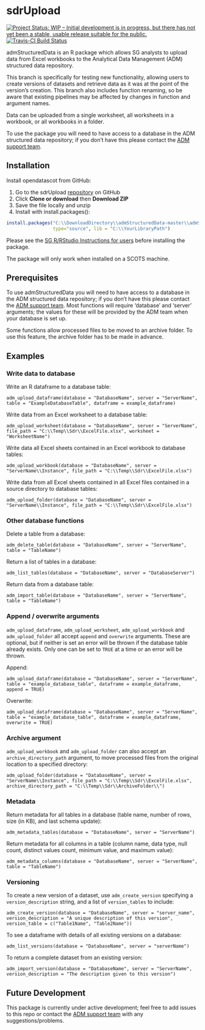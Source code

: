 
<!-- README.md is generated from README.Rmd. Please edit that file -->

# sdrUpload

<!-- badges: start -->

[![Project Status: WIP – Initial development is in progress, but there
has not yet been a stable, usable release suitable for the
public.](https://www.repostatus.org/badges/latest/wip.svg)](https://www.repostatus.org/#wip)
[![Travis-CI Build
Status](https://api.travis-ci.org/thomascrines/admStructuredData.svg?branch=master)](https://travis-ci.org/thomascrines/admStucturedData)
<!-- badges: end -->

admStructuredData is an R package which allows SG analysts to upload
data from Excel workbooks to the Analytical Data Management (ADM)
structured data repository.

This branch is specifically for testing new functionality, allowing
users to create versions of datasets and retrieve data as it was at the
point of the version’s creation. This branch also includes function
renaming, so be aware that existing pipelines may be affected by changes
in function and argument names.

Data can be uploaded from a single worksheet, all worksheets in a
workbook, or all workbooks in a folder.

To use the package you will need to have access to a database in the ADM
structured data repository; if you don’t have this please contact the
[ADM support team](mailto:adm.support@gov.scot).

## Installation

Install opendatascot from GitHub:

1.  Go to the sdrUpload
    [repository](https://github.com/thomascrines/admStructuredData) on
    GitHub
2.  Click **Clone or download** then **Download ZIP**
3.  Save the file locally and unzip
4.  Install with
install.packages():

<!-- end list -->

``` r
install.packages("C:\\DownloadDirectory\\admStructuredData-master\\admStructuredData-master", repos = NULL,
                 type="source", lib = "C:\\YourLibraryPath")
```

Please see the [SG R/RStudio Instructions for
users](https://erdm.scotland.gov.uk:8433/documents/A23744528/details)
before installing the package.

The package will only work when installed on a SCOTS machine.

## Prerequisites

To use admStructuredData you will need to have access to a database in
the ADM structured data repository; if you don’t have this please
contact the [ADM support team](mailto:adm.support@gov.scot). Most
functions will require ‘database’ and ‘server’ arguments; the values for
these will be provided by the ADM team when your database is set up.

Some functions allow processed files to be moved to an archive folder.
To use this feature, the archive folder has to be made in advance.

## Examples

### Write data to database

Write an R dataframe to a database table:

`adm_upload_dataframe(database = "DatabaseName", server = "ServerName",
table = "ExampleDatabaseTable", dataframe = example_dataframe)`

Write data from an Excel worksheet to a database table:

`adm_upload_worksheet(database = "DatabaseName", server = "ServerName",
file_path = "C:\\Temp\\Sdr\\ExcelFile.xlsx", worksheet =
"WorksheetName")`

Write data all Excel sheets contained in an Excel workbook to database
tables:

`adm_upload_workbook(database = "DatabaseName", server =
"ServerName\\Instance", file_path = "C:\\Temp\\Sdr\\ExcelFile.xlsx")`

Write data from all Excel sheets contained in all Excel files contained
in a source directory to database tables:

`adm_upload_folder(database = "DatabaseName", server =
"ServerName\\Instance", file_path = "C:\\Temp\\Sdr\\ExcelFile.xlsx")`

### Other database functions

Delete a table from a database:

`adm_delete_table(database = "DatabaseName", server = "ServerName",
table = "TableName")`

Return a list of tables in a database:

`adm_list_tables(database = "DatabaseName", server = "DatabaseServer")`

Return data from a database table:

`adm_import_table(database = "DatabaseName", server = "ServerName",
table = "TableName")`

### Append / overwrite arguments

`adm_upload_dataframe`, `adm_upload_worksheet`, `adm_upload_workbook`
and `adm_upload_folder` all accept `append` and `overwrite` arguments.
These are optional, but if neither is set an error will be thrown if the
database table already exists. Only one can be set to `TRUE` at a time
or an error will be thrown.

Append:

`adm_upload_dataframe(database = "DatabaseName", server = "ServerName",
table = "example_database_table", dataframe = example_dataframe, append
= TRUE)`

Overwrite:

`adm_upload_dataframe(database = "DatabaseName", server = "ServerName",
table = "example_database_table", dataframe = example_dataframe,
overwrite = TRUE)`

### Archive argument

`adm_upload_workbook` and `adm_upload_folder` can also accept an
`archive_directory_path` argument, to move processed files from the
original location to a specified directory:

`adm_upload_folder(database = "DatabaseName", server =
"ServerName\\Instance", file_path = "C:\\Temp\\Sdr\\ExcelFile.xlsx",
archive_directory_path = "C:\\Temp\\Sdr\\ArchiveFolder\\")`

### Metadata

Return metadata for all tables in a database (table name, number of
rows, size (in KB), and last schema update):

`adm_metadata_tables(database = "DatabaseName", server = "ServerName")`

Return metadata for all columns in a table (column name, data type, null
count, distinct values count, minimum value, and maximum value):

`adm_metadata_columns(database = "DatabaseName", server = "ServerName",
table = "TableName")`

### Versioning

To create a new version of a dataset, use `adm_create_version`
specifying a `version_description` string, and a list of
`version_tables` to include:

`adm_create_version(database = "DatabaseName", server = "server_name",
version_description = "A unique description of this version",
version_table = c("Table1Name", "Table2Name"))`

To see a dataframe with details of all existing versions on a database:

`adm_list_versions(database = "DatabaseName", server = "serverName")`

To return a complete dataset from an existing version:

`adm_import_version(database = "DatabaseName", server = "ServerName",
version_description = "The description given to this version")`

## Future Development

This package is currently under active development; feel free to add
issues to this repo or contact the [ADM support
team](mailto:adm.support@gov.scot) with any suggestions/problems.
